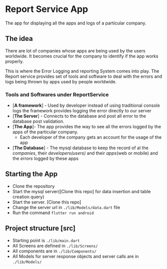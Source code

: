 # Report Service App
The app for displaying all the apps and logs of a particular company.

## The idea
There are lot of companies whose apps are being used by the users worldwide. It becomes crucial for the company to identify if the app works properly.

This is where the Error Logging and reporting System comes into play. The Report service provides set of tools and software to deal with the errors and logs being thrown by apps used by people worldwide.

### Tools and Softwares under ReportService
 - [**A framework**] - Used by developer instead of using traditional console logs the framework provides logging the error directly to our server
 - [**The Server**] - Connects to the database and post all error to the database post validation.
 - [**The App**]- The app provides the way to see all the errors logged by the apps of the particular company.
    - Each developer of the company gets an account for the usage of the app
- [**The Database**] - The mysql database to keep the record of al the _companies_, their _developers(users)_ and their _apps_(web or mobile) and the _errors_ logged by these apps

## Starting the App
 - Clone the repository
 - Start the mysql server([Clone this repo] for data insertion and table creation query)
  - Start the server. [Clone this repo]
 - Change the server url in `./lib/Models/data.dart` file
- Run the command `flutter run android`

## Project structure [src]
 - Starting point is `./lib/main.dart`
 - All Screens are defined in `./lib/Screens/`
 - All components are in `./lib/Components/`
 - All Models for server response objects and server calls are in `./lib/Models/`

